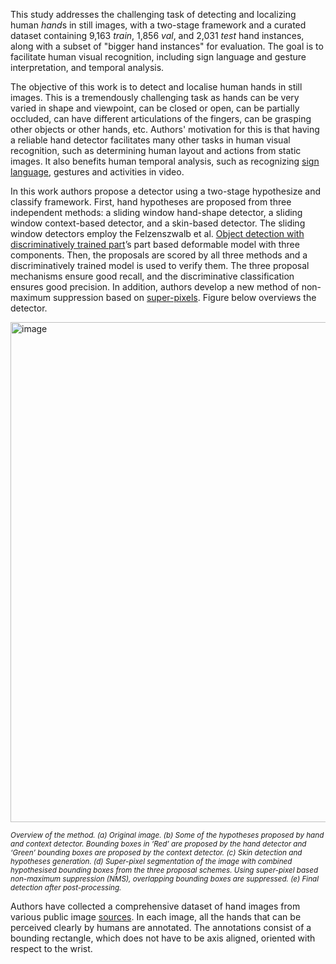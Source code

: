 This study addresses the challenging task of detecting and localizing human *hand*s in still images, with a two-stage framework and a curated dataset containing 9,163 *train*, 1,856 *val*, and 2,031 *test* hand instances, along with a subset of "bigger hand instances" for evaluation. The goal is to facilitate human visual recognition, including sign language and gesture interpretation, and temporal analysis.

The objective of this work is to detect and localise human hands in still images. This is a tremendously challenging task as hands can be very varied in shape and viewpoint, can be closed or open, can be partially occluded, can have different articulations of the fingers, can be grasping other objects or other hands, etc. Authors' motivation for this is that having a reliable hand detector facilitates many other tasks in human visual recognition, such as determining human layout and actions from static images. It also benefits human temporal analysis, such as recognizing [sign language](https://www.cs.cornell.edu/~dph/papers/buehler08.pdf), gestures and activities in video.

In this work authors propose a detector using a two-stage hypothesize and classify framework. First, hand hypotheses are proposed from three independent methods: a sliding window hand-shape detector, a sliding window context-based detector, and a skin-based detector. The sliding window detectors employ the Felzenszwalb et al. [Object detection with discriminatively trained part](https://cs.brown.edu/people/pfelzens/papers/lsvm-pami.pdf)’s part based deformable model with three components. Then, the proposals are scored by all three methods and a discriminatively trained model is used to verify them. The three proposal mechanisms ensure good recall, and the discriminative classification ensures good precision. In addition, authors develop a new method of non-maximum suppression based on [super-pixels](https://citeseerx.ist.psu.edu/viewdoc/download;jsessionid=033C2E617C9CC30B5455051D62B17950?doi=10.1.1.153.4065&rep=rep1&type=pdf). Figure below overviews the detector.

<img src="https://i.ibb.co/pRPKp4w/Screenshot-2023-10-12-075305.png" alt="image" width="800">

<span style="font-size: smaller; font-style: italic;">Overview of the method. (a) Original image. (b) Some of the hypotheses proposed by hand and context detector. Bounding boxes in ‘Red’ are proposed by the hand detector and ‘Green’ bounding boxes are proposed by the context detector. (c) Skin detection and hypotheses generation. (d) Super-pixel segmentation of the image with combined hypothesised bounding boxes from the three proposal schemes. Using super-pixel based non-maximum suppression (NMS), overlapping bounding boxes are suppressed. (e) Final detection after post-processing.</span>

Authors have collected a comprehensive dataset of hand images from various public image [sources](http://www.robots.ox.ac.uk/~vgg/data/hands/). In each image, all the hands that can be perceived clearly by humans are annotated. The annotations consist of a bounding rectangle, which does not have to be axis aligned, oriented with respect to the wrist.

<html>
<head>
    <style>
        table {
            border-collapse: collapse;
            width: 50%;
            margin: 20px;
        }

        th, td {
            border: 1px solid black;
            padding: 8px;
            text-align: center;
        }

        th {
            background-color: #f2f2f2;
        }
    </style>
</head>
<body>
    <table>
        <tr>
            <th></th>
            <th>Training Set</th>
            <th>Validation Set</th>
            <th>Test Set</th>
        </tr>
        <tr>
            <td># hand instances</td>
            <td>9163</td>
            <td>1856</td>
            <td>2031</td>
        </tr>
        <tr>
            <td># bigger hand instances</td>
            <td>2861</td>
            <td>649</td>
            <td>660</td>
        </tr>
    </table>
</body>
</html>

<span style="font-size: smaller; font-style: italic;">Statistics of hand dataset. A hand instance is ‘big’ if area of the bounding box is greater than 1500 sq. pixels. Bigger hand instances are used for experimental evaluations.</span>
